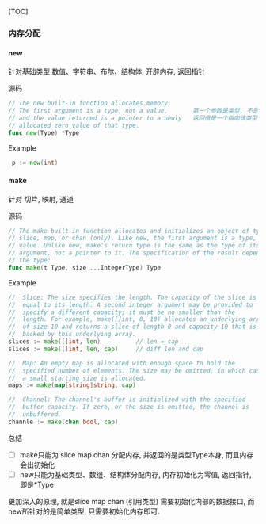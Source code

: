 [TOC]

### 内存分配

#### new

针对基础类型 数值、字符串、布尔、结构体,  开辟内存, 返回指针

源码

~~~go
// The new built-in function allocates memory. 
// The first argument is a type, not a value,     	第一个参数是类型, 不是一个值
// and the value returned is a pointer to a newly   返回值是一个指向该类型分配零值的指针
// allocated zero value of that type.
func new(Type) *Type
~~~

Example

~~~go
 p := new(int)
~~~

#### make

针对 切片, 映射, 通道

源码

~~~go
// The make built-in function allocates and initializes an object of type
// slice, map, or chan (only). Like new, the first argument is a type, not a
// value. Unlike new, make's return type is the same as the type of its
// argument, not a pointer to it. The specification of the result depends on
// the type:
func make(t Type, size ...IntegerType) Type
~~~

Example

~~~go
//	Slice: The size specifies the length. The capacity of the slice is
//	equal to its length. A second integer argument may be provided to
//	specify a different capacity; it must be no smaller than the
//	length. For example, make([]int, 0, 10) allocates an underlying array
//	of size 10 and returns a slice of length 0 and capacity 10 that is
//	backed by this underlying array.
slices := make([]int, len)			// len = cap
slices := make([]int, len, cap)		// diff len and cap

//	Map: An empty map is allocated with enough space to hold the
//	specified number of elements. The size may be omitted, in which case
//	a small starting size is allocated.
maps := make(map[string]string, cap)

//	Channel: The channel's buffer is initialized with the specified
//	buffer capacity. If zero, or the size is omitted, the channel is
//	unbuffered.
channle := make(chan bool, cap)
~~~

总结

- [ ] make只能为 slice map chan 分配内存, 并返回的是类型Type本身, 而且内存会出初始化
- [ ] new只能为基础类型、数组、结构体分配内存, 内存初始化为零值, 返回指针, 即是*Type

更加深入的原理, 就是slice map chan (引用类型) 需要初始化内部的数据接口, 而new所针对的是简单类型, 只需要初始化内存即可. 